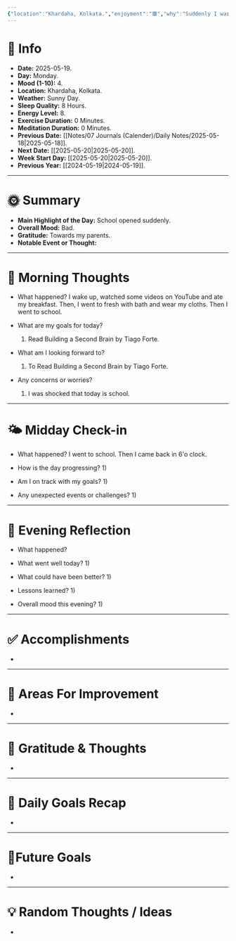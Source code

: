 ```yaml
---
{"location":"Khardaha, Kolkata.","enjoyment":"🟥","why":"Suddenly I was in School.","date":"2025-05-06","dg-publish":true,"dg-home":null,"tags":["dailyreviews"],"aliases":null,"meditation":"0","exercise":"0","sleep_quality":"8 Hours","mood":"4","energy_level":"8","weather":"Sunny Day","permalink":"/notes/07-journals-calender/daily-notes/2025-05-06/","dgPassFrontmatter":true,"updated":"2025-05-19T10:55:13.938+05:30"}
---
```


# 📅 Info

- **Date:** 2025-05-19.
- **Day:** Monday.
- **Mood (1-10):** 4.
- **Location:** Khardaha, Kolkata.
- **Weather:** Sunny Day.
- **Sleep Quality:** 8 Hours.
- **Energy Level:** 8.
- **Exercise Duration:** 0 Minutes.
- **Meditation Duration:** 0 Minutes.
- **Previous Date:** [[Notes/07 Journals (Calender)/Daily Notes/2025-05-18\|2025-05-18]].
- **Next Date:** [[2025-05-20\|2025-05-20]].
- **Week Start Day:** [[2025-05-20\|2025-05-20]].
- **Previous Year:** [[2024-05-19\|2024-05-19]].

---

# 🌞 Summary

- **Main Highlight of the Day:** School opened suddenly.
- **Overall Mood:** Bad.
- **Gratitude:** Towards my parents.
- **Notable Event or Thought:** 

---

# 🧠 Morning Thoughts

- What happened? 
	I wake up, watched some videos on YouTube and ate my breakfast. Then, I went to fresh with bath and wear my cloths. Then I went to school.

- What are my goals for today?
	1) Read Building a Second Brain by Tiago Forte.

- What am I looking forward to?
	1) To Read Building a Second Brain by Tiago Forte.

- Any concerns or worries?
	1) I was shocked that today is school.

---

# 🌤️ Midday Check-in

- What happened? 
	I went to school. Then I came back in 6'o clock. 

- How is the day progressing?
	1) 

- Am I on track with my goals?
	1) 

- Any unexpected events or challenges?
	1) 

---

# 🌙 Evening Reflection

- What happened? 
	

- What went well today?
	1) 

- What could have been better?
	1) 

- Lessons learned?
	1) 

- Overall mood this evening?
	1) 

---

# ✅ Accomplishments

 - 

---

# 🔄 Areas For Improvement

 - 

---

# 🙏 Gratitude & Thoughts

 - 

---

# 🎯 Daily Goals Recap

 - 

---

# 🌌Future Goals

- 

---

# 💡 Random Thoughts / Ideas

- 